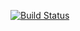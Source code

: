 [![Build Status](https://travis-ci.com/cdebadri/phasercli.svg?token=NKnTQscJ8wzsopUqPsxL&branch=main)](https://travis-ci.com/cdebadri/phasercli)
